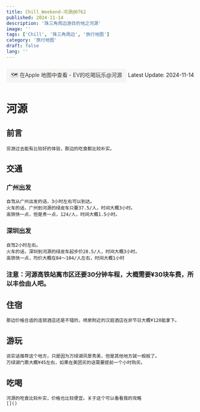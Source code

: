 ```yaml
---
title: Chill_Weekend-河源@0762
published: 2024-11-14
description: '珠三角周边游目的地之河源'
image: ''
tags: ['Chill', '珠三角周边', '旅行地图']
category: '旅行地图'
draft: false 
lang: ''
---
```

<a href="http://maps.evjohn.icu/ev@foodmap@0762" style="display: inline-block; padding: 6px 12px; background-color: #f5f5f5; color: #37352f; text-decoration: none; border-radius: 4px; margin: 8px 0;">🗺️ 在Apple 地图中查看 - EV的吃喝玩乐@河源</a> Latest Update: 2024-11-14

# 河源

## 前言
    穷游过去能有比较好的体验，那边的吃食都比较朴实。
## 交通
### 广州出发
    自驾从广州出发的话，3小时左右可以到达。
    火车的话，广州到河源的绿皮车只要37.5/人，时间大概3小时。
    高铁快一点，但是贵一点，124/人，时间大概1.5小时。
### 深圳出发
    自驾2小时左右。
    火车的话，深圳到河源的绿皮车起步价28.5/人，时间大概3小时。
    高铁快一点，均价大概在84～104/人左右，时间大概1小时
### 注意：河源高铁站离市区还要30分钟车程，大概需要¥30块车费，所以丰俭由人吧。
## 住宿
    那边价格合适的连锁酒店还是不错的，喷泉附近的汉庭酒店在非节日大概¥120能拿下。
## 游玩
    说实话推荐这个地方，只是因为万绿湖风景秀美，但是其他地方就一般般了。
    万绿湖门票大概¥45左右，如果在美团买的话需要提前一个小时购买。
## 吃喝
    河源的吃食比较朴实，价格也比较便宜。关于这个可以看看我的攻略
    []()